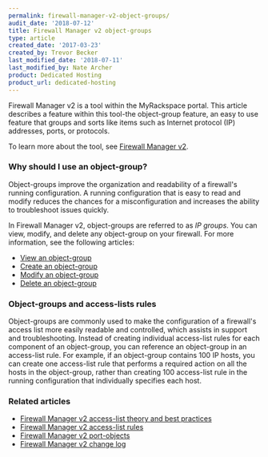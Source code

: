 ```yaml
---
permalink: firewall-manager-v2-object-groups/
audit_date: '2018-07-12'
title: Firewall Manager v2 object-groups
type: article
created_date: '2017-03-23'
created_by: Trevor Becker
last_modified_date: '2018-07-11'
last_modified_by: Nate Archer
product: Dedicated Hosting
product_url: dedicated-hosting
---
```


Firewall Manager v2 is a tool within the MyRackspace portal. This article describes a feature within this tool-the object-group feature, an easy to use feature that groups and sorts like items such as Internet protocol (IP) addresses, ports, or protocols.

To learn more about the tool, see [Firewall Manager v2](/how-to/firewall-manager-v2).

### Why should I use an object-group?

Object-groups improve the organization and readability of a firewall's running configuration. A running configuration that is easy to read and modify reduces the chances for a misconfiguration and increases the ability to troubleshoot issues quickly.

In Firewall Manager v2, object-groups are referred to as *IP groups*. You can view, modify, and delete any object-group on your firewall. For more information, see the following articles:

- [View an object-group](/how-to/view-an-object-group-with-firewall-manager-v2)
- [Create an object-group](/how-to/create-an-object-group-with-firewall-manager-v2)
- [Modify an object-group](/how-to/modify-an-object-group-with-firewall-manager-v2)
- [Delete an object-group](/how-to/delete-an-object-group-with-firewall-manager-v2)

### Object-groups and access-lists rules

Object-groups are commonly used to make the configuration of a firewall's access list more easily readable and controlled, which assists in support and troubleshooting. Instead of creating individual access-list rules for each component of an object-group, you can reference an object-group in an access-list rule. For example, if an object-group contains 100 IP hosts, you can create one access-list rule that performs a required action on all the hosts in the object-group, rather than creating 100 access-list rule in the running configuration that individually specifies each host.

### Related articles

- [Firewall Manager v2 access-list theory and best practices](/how-to/firewall-manager-v2-access-list-theory-and-best-practices)
- [Firewall Manager v2 access-list rules](/how-to/firewall-manager-v2-access-list-rules)
- [Firewall Manager v2 port-objects](/how-to/firewall-manager-v2-port-groups)
- [Firewall Manager v2 change log](/how-to/firewall-manager-v2-change-log)
